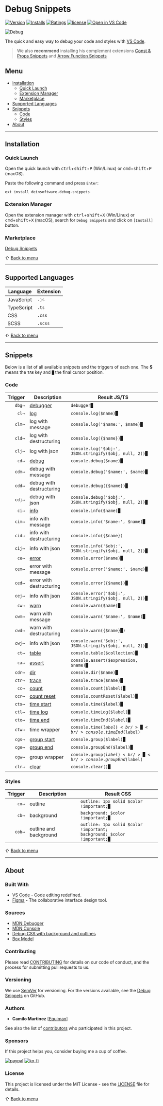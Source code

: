 # Debug Snippets

[![Version](https://vsmarketplacebadge.apphb.com/version/deinsoftware.debug-snippets.svg?color=blue&label=version)](https://marketplace.visualstudio.com/items?itemName=deinsoftware.debug-snippets)
[![Installs](https://vsmarketplacebadge.apphb.com/installs/deinsoftware.debug-snippets.svg)](https://marketplace.visualstudio.com/items?itemName=deinsoftware.debug-snippets)
[![Ratings](https://vsmarketplacebadge.apphb.com/rating/deinsoftware.debug-snippets.svg)](https://marketplace.visualstudio.com/items?itemName=deinsoftware.debug-snippets)
[![license](https://img.shields.io/github/license/deinsoftware/vscode-debug-snippets)](LICENSE.md)
[![Open in VS Code](https://img.shields.io/static/v1?logo=visualstudiocode&label=&message=Open%20in%20Visual%20Studio%20Code&labelColor=2c2c32&color=007acc&logoColor=007acc)](https://open.vscode.dev/deinsoftware/vscode-debug-snippets)

![Debug](https://raw.githubusercontent.com/deinsoftware/vscode-debug-snippets/main/.github/social/preview.png 'Debug Snippets')

The quick and easy way to debug your code and styles with [VS Code](https://code.visualstudio.com/).

> We also **recommend** installing his complement extensions [Const & Props Snippets](https://marketplace.visualstudio.com/items?itemName=deinsoftware.const-props-snippets) and [Arrow Function Snippets](https://marketplace.visualstudio.com/items?itemName=deinsoftware.arrow-function-snippets)

## Menu

- [Installation](#installation)
  - [Quick Launch](#quick-launch)
  - [Extension Manager](#extension-manager)
  - [Marketplace](#marketplace)
- [Supported Languages](#supported-languages)
- [Snippets](#snippets)
  - [Code](#code)
  - [Styles](#styles)
- [About](#about)

---

## Installation

### Quick Launch

Open the quick launch with <kbd>ctrl</kbd>+<kbd>shift</kbd>+<kbd>P</kbd> (Win/Linux) or <kbd>cmd</kbd>+<kbd>shift</kbd>+<kbd>P</kbd> (macOS).

Paste the following command and press `Enter`:

```shell
ext install deinsoftware.debug-snippets
```

### Extension Manager

Open the extension manager with <kbd>ctrl</kbd>+<kbd>shift</kbd>+<kbd>X</kbd> (Win/Linux) or <kbd>cmd</kbd>+<kbd>shift</kbd>+<kbd>X</kbd> (macOS), search for `Debug Snippets` and click on `[Install]` button.

### Marketplace

[Debug Snippets](https://marketplace.visualstudio.com/items?itemName=deinsoftware.debug-snippets)

⇧ [Back to menu](#menu)

---

## Supported Languages

| Language   | Extension |
| ---------- | --------- |
| JavaScript | `.js`     |
| TypeScript | `.ts`     |
| CSS        | `.css`    |
| SCSS       | `.scss`   |

⇧ [Back to menu](#menu)

---

## Snippets

Below is a list of all available snippets and the triggers of each one. The **$** means the `TAB` key and `█` the final cursor position.

### Code

| Trigger | Description                                                                                        | Result JS/TS                                                        |
| ------: | -------------------------------------------------------------------------------------------------- | ------------------------------------------------------------------- |
|  `dbg→` | [debugger](https://developer.mozilla.org/en-US/docs/Web/JavaScript/Reference/Statements/debugger)  | `debugger█`                                                         |
|   `cl→` | [log](https://developer.mozilla.org/en-US/docs/Web/API/Console/log)                                | `console.log($name)█`                                                |
|  `clm→` |   log with message                                                                                 | `console.log('$name:', $name)█`                                       |
|  `cld→` |   log with destructuring                                                                           | `console.log({$name})█`                                              |
|  `clj→` |   log with json                                                                                    | `console.log('$obj:', JSON.stringify($obj, null, 2))█`                |
|   `cd→` | [debug](https://developer.mozilla.org/en-US/docs/Web/API/Console/debug)                            | `console.debug($name)█`                                              |
|  `cdm→` |   debug with message                                                                               | `console.debug('$name:', $name)█`                                     |
|  `cdd→` |   debug with destructuring                                                                         | `console.debug({$name})█`                                            |
|  `cdj→` |   debug with json                                                                                  | `console.debug('$obj:', JSON.stringify($obj, null, 2))█`              |
|   `ci→` | [info](https://developer.mozilla.org/en-US/docs/Web/API/Console/info)                              | `console.info($name)█`                                               |
|  `cim→` |   info with message                                                                                | `console.info('$name:', $name)█`                                      |
|  `cid→` |   info with destructuring                                                                          | `console.info({$name})`                                              |
|  `cij→` |   info with json                                                                                   | `console.info('$obj:', JSON.stringify($obj, null, 2))█`               |
|   `ce→` | [error](https://developer.mozilla.org/en-US/docs/Web/API/Console/error)                            | `console.error($name)█`                                              |
|  `cem→` |   error with message                                                                               | `console.error('$name:', $name)█`                                     |
|  `ced→` |   error with destructuring                                                                         | `console.error({$name})█`                                            |
|  `cej→` |   info with json                                                                                   | `console.error('$obj:', JSON.stringify($obj, null, 2))█`              |
|   `cw→` | [warn](https://developer.mozilla.org/en-US/docs/Web/API/Console/warn)                              | `console.warn($name)█`                                               |
|  `cwm→` |   warn with message                                                                                | `console.warn('$name:', $name)█`                                      |
|  `cwd→` |   warn with destructuring                                                                          | `console.warn({$name}█)`                                             |
|  `cwj→` |   info with json                                                                                   | `console.warn('$obj:', JSON.stringify($obj, null, 2))█`               |
|   `ct→` | [table](https://developer.mozilla.org/en-US/docs/Web/API/Console/table)                            | `console.table($collection)█`                                        |
|   `ca→` | [assert](https://developer.mozilla.org/en-US/docs/Web/API/Console/assert)                          | `console.assert($expression, $name)█`                                 |
|  `cdr→` | [dir](https://developer.mozilla.org/en-US/docs/Web/API/Console/dir)                                | `console.dir($name)█`                                                |
|  `ctr→` | [trace](https://developer.mozilla.org/en-US/docs/Web/API/Console/trace)                            | `console.trace($name)█`                                              |
|   `cc→` | [count](https://developer.mozilla.org/en-US/docs/Web/API/Console/count)                            | `console.count($label)█`                                             |
|  `ccr→` | [count reset](https://developer.mozilla.org/en-US/docs/Web/API/Console/countReset)                 | `console.countReset($label)█`                                        |
|  `cts→` | [time start](https://developer.mozilla.org/en-US/docs/Web/API/Console/time)                        | `console.time($label)█`                                              |
|  `ctl→` | [time log](https://developer.mozilla.org/en-US/docs/Web/API/console/timeLog)                       | `console.timeLog($label)█`                                           |
|  `cte→` | [time end](https://developer.mozilla.org/en-US/docs/Web/API/console/timeEnd)                       | `console.timeEnd($label)█`                                           |
|  `ctw→` | time wrapper                                                                                       | <code>console.time($label)<br/>█<br/>console.timeEnd($label)</code>   |
|  `cgs→` | [group start](https://developer.mozilla.org/en-US/docs/Web/API/Console/group)                      | `console.group($label)█`                                             |
|  `cge→` | [group end](https://developer.mozilla.org/en-US/docs/Web/API/console/groupEnd)                     | `console.groupEnd($label)█`                                          |
|  `cgw→` | group wrapper                                                                                      | <code>console.group($label)<br/>█<br/>console.groupEnd($label)</code> |
|  `clr→` | [clear](https://developer.mozilla.org/en-US/docs/Web/API/Console/clear)                            | `console.clear()█`                                                  |

### Styles

| Trigger | Description                     | Result CSS                                                                             |
| ------: | ------------------------------- | -------------------------------------------------------------------------------------- |
|   `co→` | outline                         | `outline: 1px solid $color !important;█`                                               |
|   `cb→` | background                      | `background: $color !important;█`                                                      |
|  `cob→` | outline and background          | <code>outline: 1px solid $color !important;<br/>background: $color !important;█</code> |

⇧ [Back to menu](#menu)

---

## About

### Built With

- [VS Code](https://code.visualstudio.com/) - Code editing redefined.
- [Figma](https://www.figma.com/) - The collaborative interface design tool.

### Sources

- [MDN Debugger](https://developer.mozilla.org/en-US/docs/Web/JavaScript/Reference/Statements/debugger)
- [MDN Console](https://developer.mozilla.org/en-US/docs/Web/API/console)
- [Debug CSS with background and outlines](https://codepen.io/kevinpowell/pen/XWZBwWz)
- [Box Model](https://codepen.io/carolineartz/pen/ogVXZj)

### Contributing

Please read [CONTRIBUTING](CONTRIBUTING.md) for details on our code of conduct, and the process for submitting pull requests to us.

### Versioning

We use [SemVer](http://semver.org/) for versioning. For the versions available, see the [Debug Snippets](https://github.com/deinsoftware/vscode-debug-snippets/tags) on GitHub.

### Authors

- **Camilo Martinez** [[Equiman](http://github.com/equiman)]

See also the list of [contributors](https://github.com/deinsoftware/vscode-debug-snippets/contributors) who participated in this project.

### Sponsors

If this project helps you, consider buying me a cup of coffee.

[![paypal](https://img.shields.io/badge/-PayPal-gray?style=flat&labelColor=00457C&logo=paypal&logoColor=white&link=https://paypal.me/equiman/3)](https://paypal.me/equiman/3)
[![ko-fi](https://img.shields.io/badge/-Ko–Fi-gray?style=flat&labelColor=fd444a&logo=ko-fi&logoColor=white&link=https://ko-fi.com/equiman)](https://ko-fi.com/equiman)

### License

This project is licensed under the MIT License - see the [LICENSE](LICENSE.md) file for details.

⇧ [Back to menu](#menu)
